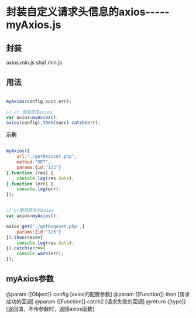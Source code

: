 # 封装自定义请求头信息的axios-----myAxios.js


## 封装
axios.min.js
sha1.min.js


## 用法

```js

myAxios(config,succ,err);

// or 使用原生axios
var axios=myAxios();
axios(config),then(succ).catch(err);

```

**示例**

```js

myAxios({
	url:"./getRequset.php",
	method:"GET",
	params:{id:"123"}
},function (res) {
	console.log(res.data);
},function (err) {
	console.log(err);
});


// or使用原生的axios
var axios=myAxios();

axios.get('./getRequset.php',{
	params:{id:"123"}
}).then(res=>{
	console.log(res.data);
}).catch(err=>{
	console.warn(err);
});

```


## myAxios参数

@param  {[Object]} config [axios的配置参数]
@param  {[Function]} then   [请求成功的回调]
@param  {[Function]} catch2 [请求失败的回调]
@return {[type]}        [返回值，不传参数时，返回axios函数]

